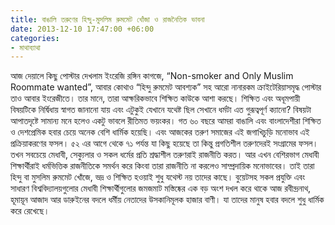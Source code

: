 ```yaml
---
title: বাঙালি তরুণের হিন্দু-মুসলিম রুমমেট খোঁজা ও রাজনৈতিক ভাবনা
date: 2013-12-10 17:47:00 +06:00
categories:
- মাথাব্যাথা
---
```


আজ দেয়ালে কিছু পোস্টার দেখলাম ইংরেজি রঙ্গিন কাগজে, “Non-smoker and Only Muslim Roommate wanted”, আবার কোথাও “হিন্দু রুমমেট আবশ্যক” সহ আরো নানারকম ক্রাইটেরিয়াসমৃদ্ধ পোস্টার তাও আবার ইংরেজীতে। তার মানে, তারা আক্ষরিকভাবে শিক্ষিত কাউকে আশা করছে। শিক্ষিত এবং অধূমপায়ী বিষয়টিকে নির্দ্বিধায় স্বাগত জানানো যায় এবং এটুকুই যেখানে যথেষ্ট ছিল সেখানে ধর্মটা এত গুরূত্বপূর্ণ ক্যানো? বিষয়টা আপাতদৃষ্টে সামান্য মনে হলেও একটু ভাবলে রীতিমত ভয়ংকর। গত ৬০ বছরে আমরা বাঙালি এবং বাংলাদেশীরা শিক্ষিত ও দেশপ্রেমিক হবার চেয়ে অনেক বেশি ধার্মিক হয়েছি। এবং আজকের তরুণ সমাজের এই জগাখিচুড়ি মনোভাব এই প্রক্রিয়াকরণের ফসল। ৫২ এর আগে থেকে ৭১ পর্যন্ত যা কিছু হয়েছে তা কিন্তু প্রগতিশীল তরুণদেরই সংগ্রামের ফসল। তখন সবচেয়ে মেধাবী, সেক্যুলার ও সকল ধর্মের প্রতি শ্রদ্ধাশীল তরুণরাই রাজনীতি করত। আর এখন বেশিরভাগ মেধাবী শিক্ষার্থীরাই ধর্মভিত্তিক রাজনীতিকে সমর্থন করে কিংবা তারা রাজনীতি না করলেও সাম্প্রদায়িক মনোভাবের। তাই তারা হিন্দু বা মুসলিম রুমমেট খোঁজে, ভদ্র ও শিক্ষিত হওয়াই শুধু যথেস্ট নয় তাদের কাছে। বুয়েটসহ সকল প্রযুক্তি এবং সাধারণ বিশ্ববিদ্যালয়গুলোর মেধাবী শিক্ষার্থীগুলোর জমজমাট মস্তিষ্কের এক বড় অংশ দখল করে থাকে আজ রবীন্দ্রনাথ, হূমায়ূন আজাদ আর ডারুইনের বদলে ধর্মীয় নেতাদের উসকানিমূলক হাজার বাণী। যা তাদের মানুষ হবার বদলে শুধু ধার্মিক করে রেখেছে।
